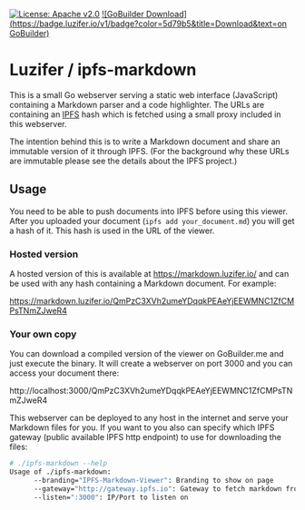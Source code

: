 [![License: Apache v2.0](https://badge.luzifer.io/v1/badge?color=5d79b5&title=license&text=Apache+v2.0)](http://www.apache.org/licenses/LICENSE-2.0)
[![GoBuilder Download](https://badge.luzifer.io/v1/badge?color=5d79b5&title=Download&text=on GoBuilder)](https://gobuilder.me/github.com/Luzifer/ipfs-markdown)

# Luzifer / ipfs-markdown

This is a small Go webserver serving a static web interface (JavaScript) containing a Markdown parser and a code highlighter. The URLs are containing an [IPFS](http://ipfs.io/) hash which is fetched using a small proxy included in this webserver.

The intention behind this is to write a Markdown document and share an immutable version of it through IPFS. (For the background why these URLs are immutable please see the details about the IPFS project.)

## Usage

You need to be able to push documents into IPFS before using this viewer. After you uploaded your document (`ipfs add your_document.md`) you will get a hash of it. This hash is used in the URL of the viewer.

### Hosted version

A hosted version of this is available at https://markdown.luzifer.io/ and can be used with any hash containing a Markdown document. For example:

https://markdown.luzifer.io/QmPzC3XVh2umeYDqqkPEAeYjEEWMNC1ZfCMPsTNmZJweR4

### Your own copy

You can download a compiled version of the viewer on GoBuilder.me and just execute the binary. It will create a webserver on port 3000 and you can access your document there:

http://localhost:3000/QmPzC3XVh2umeYDqqkPEAeYjEEWMNC1ZfCMPsTNmZJweR4

This webserver can be deployed to any host in the internet and serve your Markdown files for you. If you want to you also can specify which IPFS gateway (public available IPFS http endpoint) to use for downloading the files:

```bash
# ./ipfs-markdown --help
Usage of ./ipfs-markdown:
      --branding="IPFS-Markdown-Viewer": Branding to show on page
      --gateway="http://gateway.ipfs.io": Gateway to fetch markdown from
      --listen=":3000": IP/Port to listen on
```
